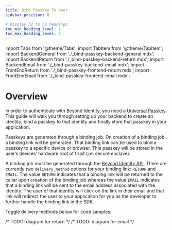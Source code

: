 ```yaml
---
title: Bind Passkey To User
sidebar_position: 8

# Display h2 to h2 headings
toc_min_heading_level: 2
toc_max_heading_level: 2
---
```


import Tabs from '@theme/Tabs';
import TabItem from '@theme/TabItem';
import BackendGeneral from './\_bind-passkey-backend-general.mdx';
import BackendReturn from './\_bind-passkey-backend-return.mdx';
import BackendEmail from './\_bind-passkey-backend-email.mdx';
import FrontEndReturn from './\_bind-passkey-frontend-return.mdx';
import FrontEndEmail from './\_bind-passkey-frontend-email.mdx';

# Overview

In order to authenticate with Beyond Identity, you need a [Universal Passkey](docs/platform-overview/what-are-passkeys). This guide will walk you through setting up your backend to create an identity, bind a passkey to that identity and finally store that passkey in your application.

Passkeys are generated through a binding job. On creation of a binding job, a binding link will be generated. That binding link can be used to bind a passkey to a specific device or browser. This passkey will be stored in the user’s devices’ hardware root of trust (i.e. secure enclave).

A binding job must be generated through the [Beyond Identity API](https://developer.beyondidentity.com/api/v1). There are currently two `delivery_method` options for your binding link: `RETURN` and `EMAIL`. The value `RETURN` indicates that a binding link will be returned to the caller upon creation of the binding job whereas the value `EMAIL` indicates that a binding link will be sent to the email address associated with the identity. The user of that identity will click on the link in their email and that link will redirect the user to your applicaiton for you as the developer to further handle the binding link in the SDK.

Toggle delivery methods below for code samples:

<Tabs groupId="bind-delivery-method" queryString>

<TabItem value="return" label="RETURN">
/* TODO: diagram for return */

<Tabs groupId="bind-platform" queryString>
<TabItem value="backend" label="Backend">
<BackendGeneral/>
<BackendReturn/>
</TabItem>
<TabItem value="frontend" label="Front End">
<FrontEndReturn/>
</TabItem>
</Tabs>

</TabItem>

<TabItem value="email" label="EMAIL">
/* TODO: diagram for email */

<Tabs groupId="bind-platform" queryString>
<TabItem value="backend" label="Backend">
<BackendGeneral/>
<BackendEmail/>
</TabItem>
<TabItem value="frontend" label="Front End">
<FrontEndEmail/>
</TabItem>
</Tabs>

</TabItem>

</Tabs>
